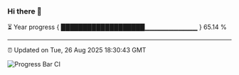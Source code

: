 ### Hi there 👋

⏳ Year progress { ███████████████████▁▁▁▁▁▁▁▁▁▁▁ } 65.14 %

---

⏰ Updated on Tue, 26 Aug 2025 18:30:43 GMT

![Progress Bar CI](https://github.com/liununu/liununu/workflows/Progress%20Bar%20CI/badge.svg)

